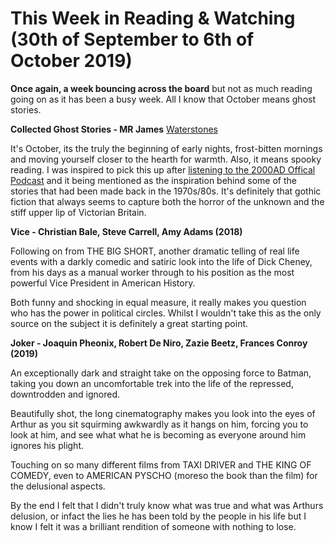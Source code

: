 # This Week in Reading & Watching (30th of September to 6th of October 2019)

**Once again, a week bouncing across the board** but not as much reading going on as it has been a busy week.  All I know that October means ghost stories.

**Collected Ghost Stories - MR James** [Waterstones](https://www.waterstones.com/book/collected-ghost-stories/m-r-james/darryl-jones/9780199674893)

It's October, its the truly the beginning of early nights, frost-bitten mornings and moving yourself closer to the hearth for warmth.  Also, it means spooky reading.  I was inspired to pick this up after [listening to the 2000AD Offical Podcast](https://2000ad.com/podcast) and it being mentioned as the inspiration behind some of the stories that had been made back in the 1970s/80s.  It's definitely that gothic fiction that always seems to capture both the horror of the unknown and the stiff upper lip of Victorian Britain.

**Vice - Christian Bale, Steve Carrell, Amy Adams (2018)** 

Following on from THE BIG SHORT, another dramatic telling of real life events with a darkly comedic and satiric look into the life of Dick Cheney, from his days as a manual worker through to his position as the most powerful Vice President in American History.

Both funny and shocking in equal measure, it really makes you question who has the power in political circles.  Whilst I wouldn't take this as the only source on the subject it is definitely a great starting point.

**Joker - Joaquin Pheonix, Robert De Niro, Zazie Beetz, Frances Conroy (2019)** 

An exceptionally dark and straight take on the opposing force to Batman, taking you down an uncomfortable trek into the life of the repressed, downtrodden and ignored.

Beautifully shot, the long cinematography makes you look into the eyes of Arthur as you sit squirming awkwardly as it hangs on him, forcing you to look at him, and see what what he is becoming as everyone around him ignores his plight.

Touching on so many different films from TAXI DRIVER and THE KING OF COMEDY, even to AMERICAN PYSCHO (moreso the book than the film) for the delusional aspects.

By the end I felt that I didn't truly know what was true and what was Arthurs delusion, or infact the lies he has been told by the people in his life but I know I felt it was a brilliant rendition of someone with nothing to lose.